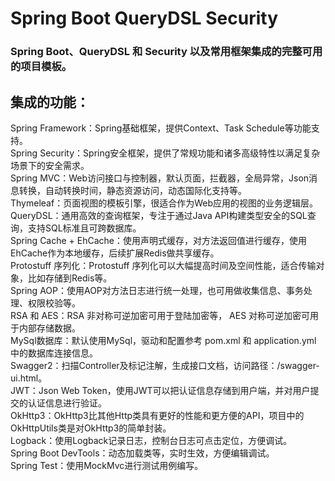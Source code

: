 # Spring Boot QueryDSL Security
### Spring Boot、QueryDSL 和 Security 以及常用框架集成的完整可用的项目模板。

## 集成的功能：
Spring Framework：Spring基础框架，提供Context、Task Schedule等功能支持。  
Spring Security：Spring安全框架，提供了常规功能和诸多高级特性以满足复杂场景下的安全需求。  
Spring MVC：Web访问接口与控制器，默认页面，拦截器，全局异常，Json消息转换，自动转换时间，静态资源访问，动态国际化支持等。  
Thymeleaf：页面视图的模板引擎，很适合作为Web应用的视图的业务逻辑层。  
QueryDSL：通用高效的查询框架，专注于通过Java API构建类型安全的SQL查询，支持SQL标准且可跨数据库。  
Spring Cache + EhCache：使用声明式缓存，对方法返回值进行缓存，使用EhCache作为本地缓存，后续扩展Redis做共享缓存。  
Protostuff 序列化：Protostuff 序列化可以大幅提高时间及空间性能，适合传输对象，比如存储到Redis等。  
Spring AOP：使用AOP对方法日志进行统一处理，也可用做收集信息、事务处理、权限校验等。  
RSA 和 AES：RSA 非对称可逆加密可用于登陆加密等， AES 对称可逆加密可用于内部存储数据。  
MySql数据库：默认使用MySql，驱动和配置参考 pom.xml 和 application.yml 中的数据库连接信息。  
Swagger2：扫描Controller及标记注解，生成接口文档，访问路径：/swagger-ui.html。  
JWT：Json Web Token，使用JWT可以把认证信息存储到用户端，并对用户提交的认证信息进行验证。  
OkHttp3：OkHttp3比其他Http类具有更好的性能和更方便的API，项目中的OkHttpUtils类是对OkHttp3的简单封装。  
Logback：使用Logback记录日志，控制台日志可点击定位，方便调试。  
Spring Boot DevTools：动态加载类等，实时生效，方便编辑调试。  
Spring Test：使用MockMvc进行测试用例编写。